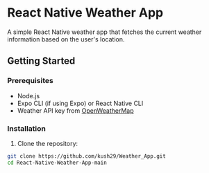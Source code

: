 # React Native Weather App

A simple React Native weather app that fetches the current weather information based on the user's location.

## Getting Started

### Prerequisites

- Node.js
- Expo CLI (if using Expo) or React Native CLI
- Weather API key from [OpenWeatherMap](https://openweathermap.org/api)

### Installation

1. Clone the repository:

```bash
git clone https://github.com/kush29/Weather_App.git
cd React-Native-Weather-App-main
